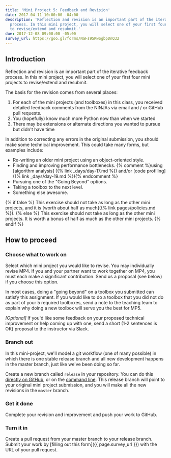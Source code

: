 ```yaml
---
title: 'Mini Project 5: Feedback and Revision'
date: 2017-04-11 10:00:00 -04:00
description: 'Reflection and revision is an important part of the iterative feedback
  process. In this mini project, you will select one of your first four mini projects
  to revise/extend and resubmit.'
due: 2017-12-08 09:00:00 -05:00
survey_url: https://goo.gl/forms/NaFs9SKwSgbpDnQ32
---
```


## Introduction

Reflection and revision is an important part of the iterative feedback
process. In this mini project, you will select one of your first four mini
projects to revise/extend and resubmit.

The basis for the revision comes from several places:

1. For each of the mini projects (and toolboxes) in this class, you received detailed feedback comments from the NINJAs via email and / or GitHub pull requests.
2. You (hopefully) know much more Python now than when we started
3. There may be extensions or alternate directions you wanted to pursue but didn't have time

In addition to correcting any errors in the original submission, you should
make some technical improvement. This could take many forms, but examples
include:

* Re-writing an older mini project using an object-oriented style.
* Finding and improving performance bottlenecks. {% comment %}using [algorithm analysis\]
({% link _days/day-17.md %}) and/or [code profiling]({% link _days/day-19.md %}){% endcomment %}
* Pursuing one of the "Going Beyond" options.
* Taking a toolbox to the next level.
* Something else awesome.

{% if false %}
This exercise should not take as long as the other mini projects, and it is
[worth about half as much]({% link pages/policies.md %}).
{% else %}
This exercise should not take as long as the other mini projects. It is worth a bonus of half as much as the other mini projects.
{% endif %}

## How to proceed

### Choose what to work on

Select which mini project you would like to revise. You may individually
revise MP4. If you and your partner want to work together on MP4, you must
each make a significant contribution. Send us a proposal (see below) if you
choose this option.

In most cases, doing a "going beyond" on a toolbox you submitted can satisfy this assignment.
If you would like to do a toolbox that you did not do as part of your 5 required toolboxes,
send a note to the teaching team to explain why doing a new toolbox will serve you the best for MP5.

_[Optional]_ If you'd like some feedback on your proposed technical
improvement or help coming up with one, send a short (1-2 sentences is OK)
proposal to the instructor via Slack.

### Branch out

In this mini-project, we'll model a git workflow (one of many possible) in
which there is one stable release branch and all new development happens in
the master branch, just like we've been doing so far.

Create a new branch called `release` in your repository. You can do this
[directly on GitHub](https://help.github.com/articles/creating-and-deleting-branches-within-your-repository/),
or on the [command line](https://git-scm.com/book/en/v2/Git-Branching-Basic-Branching-and-Merging). This release
branch will point to your original mini project submission, and you will make
all the new revisions in the `master` branch.

### Get it done

Complete your revision and improvement and push your work to GitHub.

### Turn it in

Create a pull request from your master branch to your release branch. Submit
your work by [filling out this form]({{ page.survey_url }}) with the
URL of your pull request.
